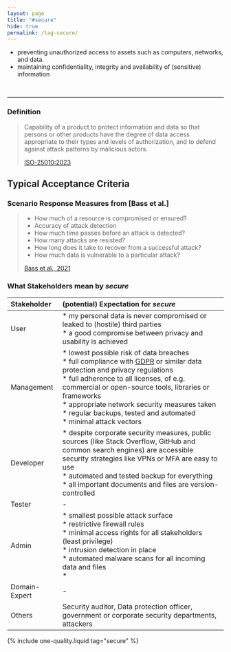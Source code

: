 ```yaml
---
layout: page
title: "#secure"
hide: true
permalink: /tag-secure/
---
```




<div class="arc42-help" markdown="1">

- preventing unauthorized access to assets such as computers, networks, and data.
- maintaining confidentiality, integrity and availability of (sensitive) information

</div><br>

<hr class="with-no-margin"/>

### Definition

>Capability of a product to protect information and data so that persons or other products have the degree of data access appropriate to their types and levels of authorization, and to defend against attack patterns by malicious actors.
>
>[ISO-25010:2023](/references/#iso-25010-2023)

## Typical Acceptance Criteria


### Scenario Response Measures from [Bass et al.]

>* How much of a resource is compromised or ensured?
>* Accuracy of attack detection
>* How much time passes before an attack is detected?
>* How many attacks are resisted?
>* How long does it take to recover from a successful attack?
>* How much data is vulnerable to a particular attack?
>
>[Bass et al., 2021](/references/#bass2021software)


### What Stakeholders mean by _secure_


| Stakeholder | (potential) Expectation for _secure_ |
|:--- |:--- |
| User |* my personal data is never compromised or leaked to (hostile) third parties<br>* a good compromise between privacy and usability is achieved<br> |
| Management |* lowest possible risk of data breaches<br>* full compliance with [GDPR](https://gdpr.eu/) or similar data protection and privacy regulations<br>* full adherence to all licenses, of e.g. commercial or open-source tools, libraries or frameworks<br>* appropriate network security measures taken<br>* regular backups, tested and automated<br>* minimal attack vectors |
| Developer |* despite corporate security measures, public sources (like Stack Overflow, GitHub and common search engines) are accessible<br>security strategies like VPNs or MFA are easy to use<br>* automated and tested backup for everything<br>* all important documents and files are version-controlled  |
| Tester | - |
| Admin |* smallest possible attack surface<br>* restrictive firewall rules<br>* minimal access rights for all stakeholders (least privilege)<br>* intrusion detection in place<br>* automated malware scans for all incoming data and files<br>*  |
| Domain-Expert | - |
| Others |Security auditor, Data protection officer, government or corporate security departments, attackers  |

<!-- include all qualities associated with this tag -->
{% include one-quality.liquid tag="secure"  %}
